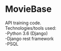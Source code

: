 # MovieBase
API training code.<br>
Technologies/tools used:<br>
-Python 3.6 (Django)<br>
-Django rest framework<br>
-PSQL



